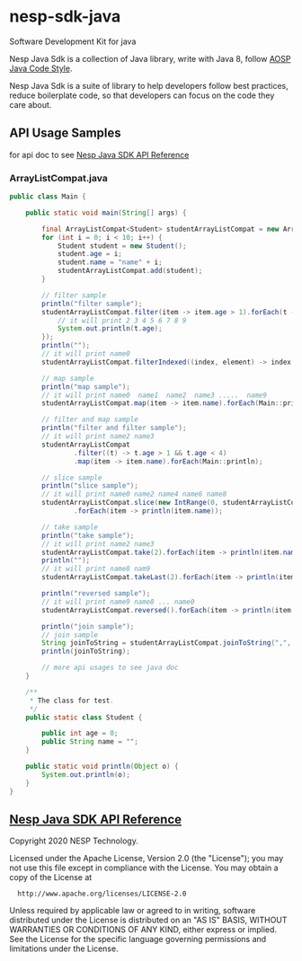 # nesp-sdk-java
Software Development Kit for java


Nesp Java Sdk is a collection of Java library, write with Java 8, follow 
[AOSP Java Code Style](https://source.android.google.cn/setup/contribute/code-style).

Nesp Java Sdk is a suite of library to help developers follow best practices,
reduce boilerplate code, so that developers can focus on the code they care about.


## API Usage Samples
for api doc to see [Nesp Java SDK API Reference]()

### ArrayListCompat.java

```java
public class Main {

    public static void main(String[] args) {

        final ArrayListCompat<Student> studentArrayListCompat = new ArrayListCompat<>();
        for (int i = 0; i < 10; i++) {
            Student student = new Student();
            student.age = i;
            student.name = "name" + i;
            studentArrayListCompat.add(student);
        }

        // filter sample
        println("filter sample");
        studentArrayListCompat.filter(item -> item.age > 1).forEach(t -> {
            // it will print 2 3 4 5 6 7 8 9
            System.out.println(t.age);
        });
        println("");
        // it will print name0
        studentArrayListCompat.filterIndexed((index, element) -> index < 1).forEach(item -> println(item.name));

        // map sample
        println("map sample");
        // it will print name0  name1  name2  name3 .....  name9
        studentArrayListCompat.map(item -> item.name).forEach(Main::println);

        // filter and map sample
        println("filter and filter sample");
        // it will print name2 name3
        studentArrayListCompat
                .filter((t) -> t.age > 1 && t.age < 4)
                .map(item -> item.name).forEach(Main::println);

        // slice sample
        println("slice sample");
        // it will print name0 name2 name4 name6 name8
        studentArrayListCompat.slice(new IntRange(0, studentArrayListCompat.lastIndex(), 2))
                .forEach(item -> println(item.name));

        // take sample
        println("take sample");
        // it will print name2 name3
        studentArrayListCompat.take(2).forEach(item -> println(item.name));
        println("");
        // it will print name8 nam9
        studentArrayListCompat.takeLast(2).forEach(item -> println(item.name));

        println("reversed sample");
        // it will print name9 name8 ... name0
        studentArrayListCompat.reversed().forEach(item -> println(item.name));

        println("join sample");
        // join sample
        String joinToString = studentArrayListCompat.joinToString(",", "", "", 1, "...", element -> element.name);
        println(joinToString);

        // more api usages to see java doc
    }

    /**
     * The class for test.
     */
    public static class Student {

        public int age = 0;
        public String name = "";
    }

    public static void println(Object o) {
        System.out.println(o);
    }
}

```


## [Nesp Java SDK API Reference]()


 Copyright 2020 NESP Technology.
 
 Licensed under the Apache License, Version 2.0 (the "License");
 you may not use this file except in compliance with the License.
 You may obtain a copy of the License at
 
      http://www.apache.org/licenses/LICENSE-2.0
 
 Unless required by applicable law or agreed to in writing, software
 distributed under the License is distributed on an "AS IS" BASIS,
 WITHOUT WARRANTIES OR CONDITIONS OF ANY KIND, either express or implied.
 See the License for the specific language governing permissions and
 limitations under the License.